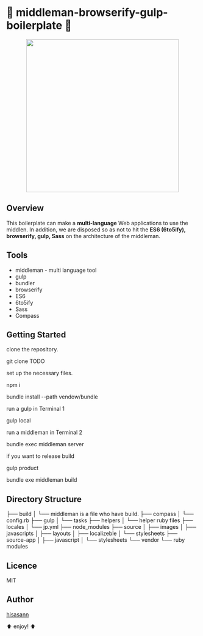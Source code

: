 ﻿:lipstick: middleman-browserify-gulp-boilerplate :lipstick:
===============

<p align="center">
  <img height="400" width="400" src="https://middlemanapp.com/jp/images/mm-blue-w-text.svg">
</p>

## Overview

This boilerplate can make a **multi-language** Web applications to use the middlen.
In addition, we are disposed so as not to hit the **ES6 (6to5ify), browserify, gulp, Sass** on the architecture of the middleman.

## Tools

* middleman - multi language tool
* gulp
* bundler
* browserify
* ES6
* 6to5ify
* Sass
* Compass

## Getting Started

clone the repository.

  git clone TODO

set up the necessary files.

  npm i

  bundle install  --path vendow/bundle

run a gulp in Terminal 1

  gulp local

run a middleman in Terminal 2

  bundle exec middleman server
  
if you want to release build 

  gulp product
  
  bundle exe middleman build

## Directory Structure

├── build
│   └── middleman is a file who have build.
├── compass
│   └── config.rb
├── gulp
│   └── tasks
├── helpers
│   └── helper ruby files
├── locales
│   └── jp.yml
├── node_modules
├── source
│   ├── images
│   ├── javascripts
│   ├── layouts
│   ├── localizeble
│   └── stylesheets
├── source-app
│   ├── javascript
│   └── stylesheets
└── vendor
    └── ruby modules

## Licence

MIT

## Author

[hisasann](https://github.com/hisasann)

:arrow_up: enjoy! :arrow_up:
